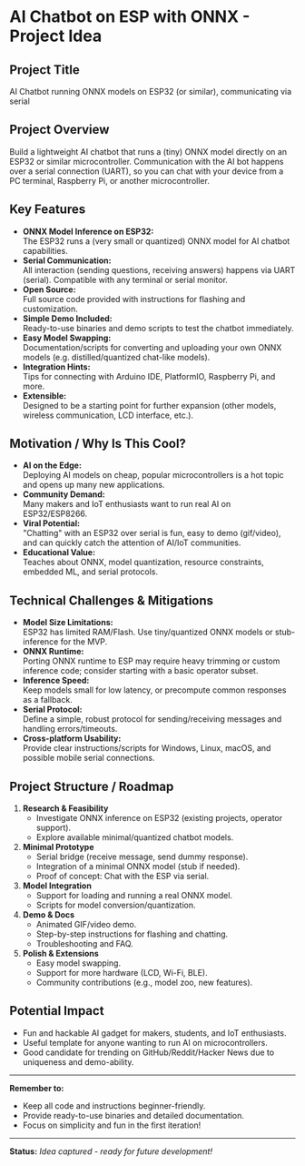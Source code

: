 # AI Chatbot on ESP with ONNX - Project Idea

## Project Title
AI Chatbot running ONNX models on ESP32 (or similar), communicating via serial

## Project Overview
Build a lightweight AI chatbot that runs a (tiny) ONNX model directly on an ESP32 or similar microcontroller. Communication with the AI bot happens over a serial connection (UART), so you can chat with your device from a PC terminal, Raspberry Pi, or another microcontroller.

## Key Features

- **ONNX Model Inference on ESP32:**  
  The ESP32 runs a (very small or quantized) ONNX model for AI chatbot capabilities.
- **Serial Communication:**  
  All interaction (sending questions, receiving answers) happens via UART (serial). Compatible with any terminal or serial monitor.
- **Open Source:**  
  Full source code provided with instructions for flashing and customization.
- **Simple Demo Included:**  
  Ready-to-use binaries and demo scripts to test the chatbot immediately.
- **Easy Model Swapping:**  
  Documentation/scripts for converting and uploading your own ONNX models (e.g. distilled/quantized chat-like models).
- **Integration Hints:**  
  Tips for connecting with Arduino IDE, PlatformIO, Raspberry Pi, and more.
- **Extensible:**  
  Designed to be a starting point for further expansion (other models, wireless communication, LCD interface, etc.).

## Motivation / Why Is This Cool?

- **AI on the Edge:**  
  Deploying AI models on cheap, popular microcontrollers is a hot topic and opens up many new applications.
- **Community Demand:**  
  Many makers and IoT enthusiasts want to run real AI on ESP32/ESP8266.
- **Viral Potential:**  
  "Chatting" with an ESP32 over serial is fun, easy to demo (gif/video), and can quickly catch the attention of AI/IoT communities.
- **Educational Value:**  
  Teaches about ONNX, model quantization, resource constraints, embedded ML, and serial protocols.

## Technical Challenges & Mitigations

- **Model Size Limitations:**  
  ESP32 has limited RAM/Flash. Use tiny/quantized ONNX models or stub-inference for the MVP.
- **ONNX Runtime:**  
  Porting ONNX runtime to ESP may require heavy trimming or custom inference code; consider starting with a basic operator subset.
- **Inference Speed:**  
  Keep models small for low latency, or precompute common responses as a fallback.
- **Serial Protocol:**  
  Define a simple, robust protocol for sending/receiving messages and handling errors/timeouts.
- **Cross-platform Usability:**  
  Provide clear instructions/scripts for Windows, Linux, macOS, and possible mobile serial connections.

## Project Structure / Roadmap

1. **Research & Feasibility**
    - Investigate ONNX inference on ESP32 (existing projects, operator support).
    - Explore available minimal/quantized chatbot models.
2. **Minimal Prototype**
    - Serial bridge (receive message, send dummy response).
    - Integration of a minimal ONNX model (stub if needed).
    - Proof of concept: Chat with the ESP via serial.
3. **Model Integration**
    - Support for loading and running a real ONNX model.
    - Scripts for model conversion/quantization.
4. **Demo & Docs**
    - Animated GIF/video demo.
    - Step-by-step instructions for flashing and chatting.
    - Troubleshooting and FAQ.
5. **Polish & Extensions**
    - Easy model swapping.
    - Support for more hardware (LCD, Wi-Fi, BLE).
    - Community contributions (e.g., model zoo, new features).

## Potential Impact

- Fun and hackable AI gadget for makers, students, and IoT enthusiasts.
- Useful template for anyone wanting to run AI on microcontrollers.
- Good candidate for trending on GitHub/Reddit/Hacker News due to uniqueness and demo-ability.

---

**Remember to:**
- Keep all code and instructions beginner-friendly.
- Provide ready-to-use binaries and detailed documentation.
- Focus on simplicity and fun in the first iteration!

---

**Status:** _Idea captured - ready for future development!_